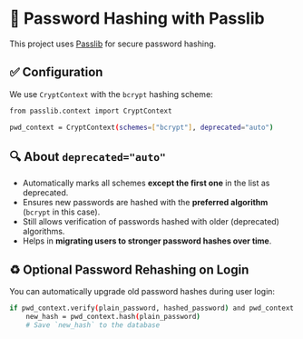 # 🔐 Password Hashing with Passlib

This project uses [Passlib](https://passlib.readthedocs.io/en/stable/) for secure password hashing.

## ✅ Configuration

We use `CryptContext` with the `bcrypt` hashing scheme:

```bash
from passlib.context import CryptContext

pwd_context = CryptContext(schemes=["bcrypt"], deprecated="auto")
```

## 🔍 About `deprecated="auto"`

- Automatically marks all schemes **except the first one** in the list as deprecated.
- Ensures new passwords are hashed with the **preferred algorithm** (`bcrypt` in this case).
- Still allows verification of passwords hashed with older (deprecated) algorithms.
- Helps in **migrating users to stronger password hashes over time**.

## ♻️ Optional Password Rehashing on Login

You can automatically upgrade old password hashes during user login:

```bash
if pwd_context.verify(plain_password, hashed_password) and pwd_context.needs_update(hashed_password):
    new_hash = pwd_context.hash(plain_password)
    # Save `new_hash` to the database
```